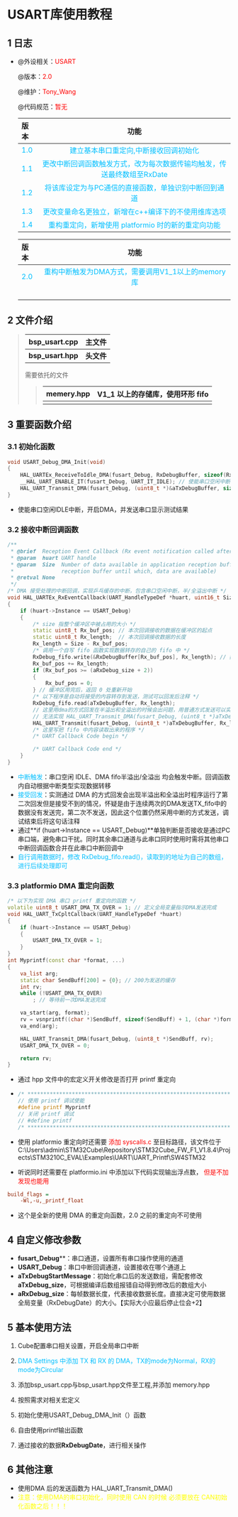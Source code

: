 # USART库使用教程



## 1 日志

* @外设相关：<font color=Red>USART</font> 

  @版本：<font color=Red>2.0</font> 

  @维护：<font color=Red>Tony_Wang</font> 

  @代码规范：<font color=Red>暂无</font>

  | 版本                               |                             功能                             |
  | :--------------------------------- | :----------------------------------------------------------: |
  | <font color=DeepSkyBlue>1.0</font> | <font color=DeepSkyBlue>建立基本串口重定向,中断接收回调初始化</font> |
  |  <font color=DeepSkyBlue>1.1</font>  |<font color=DeepSkyBlue>更改中断回调函数触发方式，改为每次数据传输均触发，传送最终数组至RxDate</font> |
  |  <font color=DeepSkyBlue>1.2</font>  |<font color=DeepSkyBlue>将该库设定为与PC通信的直接函数，单独识别中断回到通道</font> |
  |  <font color=DeepSkyBlue>1.3</font>  |<font color=DeepSkyBlue>更改变量命名更独立，新增在c++编译下的不使用维库选项</font> |
  |  <font color=DeepSkyBlue>1.4</font>  |<font color=DeepSkyBlue>重构重定向，新增使用 platformio 时的新的重定向功能</font> |
  
  | 版本                               |                             功能                             |
  | :--------------------------------- | :----------------------------------------------------------: |
  | <font color=DeepSkyBlue>2.0</font> | <font color=DeepSkyBlue>重构中断触发为DMA方式，需要调用V1_1以上的memory库</font> |
  |                                    |                                                              |
  |                                    |                                                              |
  |                                    |                                                              |
  |                                    |                                                              |

## 2 文件介绍

> | bsp_usart.cpp     | 主文件     |
> | ----------------- | ---------- |
> | **bsp_usart.hpp** | **头文件** |
>
> 需要依托的文件
> > | memery.hpp | V1_1 以上的存储库，使用环形 fifo |
> > | ---------- | -------------------------------- |
> > |            |                                  |

## 3 重要函数介绍

### 3.1 初始化函数 

```cpp
void USART_Debug_DMA_Init(void)
{
	HAL_UARTEx_ReceiveToIdle_DMA(fusart_Debug, RxDebugBuffer, sizeof(RxDebugBuffer));
	__HAL_UART_ENABLE_IT(fusart_Debug, UART_IT_IDLE); // 使能串口空闲中断
	HAL_UART_Transmit_DMA(fusart_Debug, (uint8_t *)&aTxDebugBuffer, sizeof(aTxDebugBuffer) / sizeof(aTxDebugBuffer[0]));
}
```

* 使能串口空闲IDLE中断，开启DMA，并发送串口显示测试结果



### 3.2 接收中断回调函数

```cpp
/**
 * @brief  Reception Event Callback (Rx event notification called after use of advanced reception service).
 * @param  huart UART handle
 * @param  Size  Number of data available in application reception buffer (indicates a position in
 *               reception buffer until which, data are available)
 * @retval None
 */
/* DMA 接受处理的中断回调，实现乒乓缓存的中断，包含串口空闲中断，半/全溢出中断 */
void HAL_UARTEx_RxEventCallback(UART_HandleTypeDef *huart, uint16_t Size)
{
	if (huart->Instance == USART_Debug)
	{
		/* size 指整个缓冲区中被占用的大小 */
		static uint8_t Rx_buf_pos; // 本次回调接收的数据在缓冲区的起点
		static uint8_t Rx_length;  // 本次回调接收数据的长度
		Rx_length = Size - Rx_buf_pos;
		/* 调用一个自写 fifo 函数实现数据转存的自己的 fifo 中 */
		RxDebug_fifo.write(&RxDebugBuffer[Rx_buf_pos], Rx_length); // 数据填入 FIFO
		Rx_buf_pos += Rx_length;
		if (Rx_buf_pos >= (aRxDebug_size + 2))
		{
			Rx_buf_pos = 0;
		} // 缓冲区用完后，返回 0 处重新开始
		/* 以下程序是自动将接受的内容转存到发送，测试可以回发后注释 */
		RxDebug_fifo.read(aTxDebugBuffer, Rx_length);
		// 这里用dma的方式回发在半溢出和全溢出的时候会出问题，用普通方式发送可以实现
		// 无法实现 HAL_UART_Transmit_DMA(fusart_Debug, (uint8_t *)aTxDebugBuffer, Rx_length);
		HAL_UART_Transmit(fusart_Debug, (uint8_t *)aTxDebugBuffer, Rx_length, 0xFFFF);
		/* 这里写把 fifo 中内容读取出来的程序 */
		/* UART Callback Code begin */

		/* UART Callback Code end */
	}
}
```

* <font color=DeepSkyBlue>中断触发</font>：串口空闲 IDLE、DMA fifo半溢出/全溢出 均会触发中断。回调函数内自动根据中断类型实现数据转移
* <font color=DeepSkyBlue>接受回发</font>：实测通过 DMA 的方式回发会出现半溢出和全溢出时程序运行了第二次回发但是接受不到的情况，怀疑是由于连续两次的DMA发送TX_fifo中的数据没有发送完，第二次不发送，因此这个位置仍然采用中断的方式发送，调试结束后将这句话注释
* 通过**if (huart->Instance == USART_Debug)**单独判断是否接收是通过PC串口端，避免串口干扰。同时其余串口通道与此串口同时使用时需将其他串口中断回调函数合并在此串口中断回调中
* <font color=DeepSkyBlue>自行调用数据时，修改 RxDebug_fifo.read()，读取到的地址为自己的数组，进行后续处理即可</font>

### 3.3 platformio DMA 重定向函数

```cpp
/* 以下为实现 DMA 串口 printf 重定向的函数 */
volatile uint8_t USART_DMA_TX_OVER = 1; // 定义全局变量指示DMA发送完成
void HAL_UART_TxCpltCallback(UART_HandleTypeDef *huart)
{
	if (huart->Instance == USART_Debug)
	{
		USART_DMA_TX_OVER = 1;
	}
}
int Myprintf(const char *format, ...)
{
	va_list arg;
	static char SendBuff[200] = {0}; // 200为发送的缓存
	int rv;
	while (!USART_DMA_TX_OVER)
		; // 等待前一次DMA发送完成

	va_start(arg, format);
	rv = vsnprintf((char *)SendBuff, sizeof(SendBuff) + 1, (char *)format, arg);
	va_end(arg);

	HAL_UART_Transmit_DMA(fusart_Debug, (uint8_t *)SendBuff, rv);
	USART_DMA_TX_OVER = 0;

	return rv;
}
```

* 通过 hpp 文件中的宏定义开关修改是否打开 printf 重定向

* ```cpp
  /* ************************************************************************************* */
  // 使用 printf 调试使能
  #define printf Myprintf
  // 关闭 printf 调试
  // #define printf
  /* ************************************************************************************* */
  ```

* 使用 platformio 重定向时还需要<font color=red> 添加 syscalls.c</font> 至目标路径，该文件位于C:\Users\admin\STM32Cube\Repository\STM32Cube_FW_F1_V1.8.4\Projects\STM3210C_EVAL\Examples\UART\UART_Printf\SW4STM32

* 听说同时还需要在 platformio.ini 中添加以下代码实现输出浮点数，<font color = red> 但是不加发现也能用</font>

```ini
build_flags = 
	-Wl,-u,_printf_float
```

* 这个是全新的使用 DMA 的重定向函数，2.0 之前的重定向不可使用


## 4 自定义修改参数

* **fusart_Debug****：串口通道，设置所有串口操作使用的通道
* **USART_Debug**：串口中断回调通道，设置接收在哪个通道上
* **aTxDebugStartMessage**：初始化串口后的发送数组，需配套修改**aTxDebug_size**，可根据编译后数组报错自动得到修改后的数组大小
* **aRxDebug_size**：每帧数据长度，代表接收数据长度。直接决定可使用数据全局变量（RxDebugDate）的大小。【实际大小应最后停止位会+2】



## 5 基本使用方法

1. Cube配置串口相关设置，开启全局串口中断
2. <font color=DeepSkyBlue>DMA Settings 中添加 TX 和 RX 的 DMA，TX的mode为Normal，RX的mode为Circular</font>
3. 添加bsp_usart.cpp与bsp_usart.hpp文件至工程,并添加 memory.hpp
4. 按照需求对相关宏定义

5. 初始化使用USART_Debug_DMA_Init（）函数
6. 自由使用printf输出函数
7. 通过接收的数据**RxDebugDate**，进行相关操作



## 6 其他注意

* 使用DMA 后的发送函数为 HAL_UART_Transmit_DMA()
* <font color=yellow>注意：使用DMA的串口初始化，同时使用 CAN 的时候 必须要放在 CAN初始化函数之后！！！</font>
